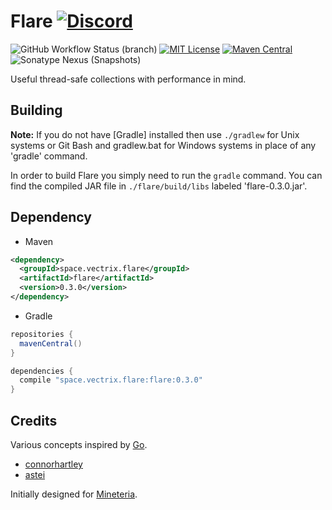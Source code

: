 Flare [![Discord](https://img.shields.io/discord/819522977586348052?style=for-the-badge)](https://discord.gg/rYpaxPFQrj)
=====
![GitHub Workflow Status (branch)](https://img.shields.io/github/workflow/status/vectrix-space/flare/build/main)
[![MIT License](https://img.shields.io/badge/license-MIT-blue)](license.txt)
[![Maven Central](https://img.shields.io/maven-central/v/space.vectrix.flare/flare?label=stable)](https://search.maven.org/search?q=g:space.vectrix.flare%20AND%20a:flare*)
![Sonatype Nexus (Snapshots)](https://img.shields.io/nexus/s/space.vectrix.flare/flare?label=dev&server=https%3A%2F%2Fs01.oss.sonatype.org)

Useful thread-safe collections with performance in mind.

## Building
__Note:__ If you do not have [Gradle] installed then use `./gradlew` for Unix systems or Git Bash and gradlew.bat for Windows systems in place of any 'gradle' command.

In order to build Flare you simply need to run the `gradle` command. You can find the compiled JAR file in `./flare/build/libs` labeled 'flare-0.3.0.jar'.

## Dependency

* Maven
```xml
<dependency>
  <groupId>space.vectrix.flare</groupId>
  <artifactId>flare</artifactId>
  <version>0.3.0</version>
</dependency>
```

* Gradle
```groovy
repositories {
  mavenCentral()
}

dependencies {
  compile "space.vectrix.flare:flare:0.3.0"
}
```

## Credits

Various concepts inspired by [Go].

- [connorhartley]
- [astei]

Initially designed for [Mineteria](https://mineteria.com/).

[Go]: https://golang.org/

[connorhartley]: https://github.com/connorhartley
[astei]: https://github.com/astei
